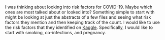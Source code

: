 I was thinking about looking into risk factors for COVID-19. Maybe which ones are most talked about or looked into?
Something simple to start with might be looking at just the abstracts of a few files and seeing what risk factors they mention and then keeping track of the count.
I would like to use the risk factors that they identified on [Kaggle](https://www.kaggle.com/allen-institute-for-ai/CORD-19-research-challenge/tasks?taskId=558).
Specifically, I would like to start with smoking, co-infections, and pregnancy. 